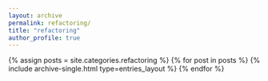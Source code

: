 ```yaml
---
layout: archive
permalink: refactoring/
title: "refactoring"
author_profile: true
---
```


{% assign posts = site.categories.refactoring %}
{% for post in posts %}
{% include archive-single.html type=entries_layout %}
{% endfor %}
